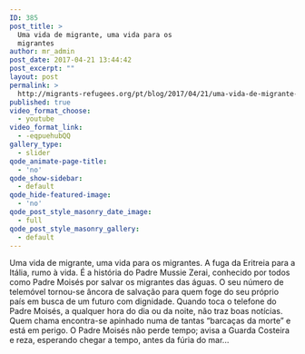 ```yaml
---
ID: 385
post_title: >
  Uma vida de migrante, uma vida para os
  migrantes
author: mr_admin
post_date: 2017-04-21 13:44:42
post_excerpt: ""
layout: post
permalink: >
  http://migrants-refugees.org/pt/blog/2017/04/21/uma-vida-de-migrante-uma-vida-para-os-migrantes/
published: true
video_format_choose:
  - youtube
video_format_link:
  - -eqpuehubQQ
gallery_type:
  - slider
qode_animate-page-title:
  - 'no'
qode_show-sidebar:
  - default
qode_hide-featured-image:
  - 'no'
qode_post_style_masonry_date_image:
  - full
qode_post_style_masonry_gallery:
  - default
---
```

Uma vida de migrante, uma vida para os migrantes. A fuga da Eritreia para a Itália, rumo à vida. É a história do Padre Mussie Zerai, conhecido por todos como Padre Moisés por salvar os migrantes das águas. O seu número de telemóvel tornou-se âncora de salvação para quem foge do seu próprio país em busca de um futuro com dignidade. Quando toca o telefone do Padre Moisés, a qualquer hora do dia ou da noite, não traz boas notícias. Quem chama encontra-se apinhado numa de tantas “barcaças da morte” e está em perigo. O Padre Moisés não perde tempo; avisa a Guarda Costeira e reza, esperando chegar a tempo, antes da fúria do mar...